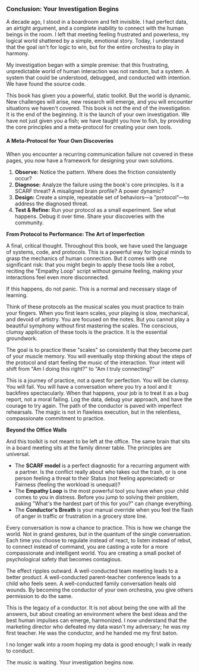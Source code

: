 ### **Conclusion: Your Investigation Begins**

A decade ago, I stood in a boardroom and felt invisible. I had perfect data, an airtight argument, and a complete inability to connect with the human beings in the room. I left that meeting feeling frustrated and powerless, my logical world shattered by a simple, emotional story. Today, I understand that the goal isn't for logic to win, but for the entire orchestra to play in harmony.

My investigation began with a simple premise: that this frustrating, unpredictable world of human interaction was not random, but a system. A system that could be understood, debugged, and conducted with intention. We have found the source code.

This book has given you a powerful, static toolkit. But the world is dynamic. New challenges will arise, new research will emerge, and you will encounter situations we haven't covered. This book is not the end of the investigation. It is the end of the beginning. It is the launch of your own investigation. We have not just given you a fish; we have taught you how to fish, by providing the core principles and a meta-protocol for creating your own tools.

#### **A Meta-Protocol for Your Own Discoveries**
When you encounter a recurring communication failure not covered in these pages, you now have a framework for designing your own solutions.
1.  **Observe:** Notice the pattern. Where does the friction consistently occur?
2.  **Diagnose:** Analyze the failure using the book's core principles. Is it a SCARF threat? A misaligned brain profile? A power dynamic?
3.  **Design:** Create a simple, repeatable set of behaviors—a "protocol"—to address the diagnosed threat.
4.  **Test & Refine:** Run your protocol as a small experiment. See what happens. Debug it over time. Share your discoveries with the community.

**From Protocol to Performance: The Art of Imperfection**

A final, critical thought. Throughout this book, we have used the language of systems, code, and protocols. This is a powerful way for logical minds to grasp the mechanics of human connection. But it comes with one significant risk: that you might begin to apply these tools like a robot, reciting the "Empathy Loop" script without genuine feeling, making your interactions feel even more disconnected.

If this happens, do not panic. This is a normal and necessary stage of learning.

Think of these protocols as the musical scales you must practice to train your fingers. When you first learn scales, your playing is slow, mechanical, and devoid of artistry. You are focused on the notes. But you cannot play a beautiful symphony without first mastering the scales. The conscious, clumsy application of these tools is the practice. It is the essential groundwork.

The goal is to practice these "scales" so consistently that they become part of your muscle memory. You will eventually stop thinking about the steps of the protocol and start feeling the music of the interaction. Your intent will shift from "Am I doing this right?" to "Am I truly connecting?"

This is a journey of practice, not a quest for perfection. You will be clumsy. You will fail. You will have a conversation where you try a tool and it backfires spectacularly. When that happens, your job is to treat it as a bug report, not a moral failing. Log the data, debug your approach, and have the courage to try again. The path of the conductor is paved with imperfect rehearsals. The magic is not in flawless execution, but in the relentless, compassionate commitment to practice.

**Beyond the Office Walls**

And this toolkit is not meant to be left at the office. The same brain that sits in a board meeting sits at the family dinner table. The principles are universal.
*   The **SCARF model** is a perfect diagnostic for a recurring argument with a partner. Is the conflict really about who takes out the trash, or is one person feeling a threat to their Status (not feeling appreciated) or Fairness (feeling the workload is unequal)?
*   The **Empathy Loop** is the most powerful tool you have when your child comes to you in distress. Before you jump to solving their problem, asking "What's the hardest part of this for you?" can change everything.
*   The **Conductor's Breath** is your manual override when you feel the flash of anger in traffic or frustration in a grocery store line.

Every conversation is now a chance to practice. This is how we change the world. Not in grand gestures, but in the quantum of the single conversation. Each time you choose to regulate instead of react, to listen instead of rebut, to connect instead of command, you are casting a vote for a more compassionate and intelligent world. You are creating a small pocket of psychological safety that becomes contagious.

The effect ripples outward. A well-conducted team meeting leads to a better product. A well-conducted parent-teacher conference leads to a child who feels seen. A well-conducted family conversation heals old wounds. By becoming the conductor of your own orchestra, you give others permission to do the same.

This is the legacy of a conductor. It is not about being the one with all the answers, but about creating an environment where the best ideas and the best human impulses can emerge, harmonized. I now understand that the marketing director who defeated my data wasn't my adversary; he was my first teacher. He was the conductor, and he handed me my first baton.

I no longer walk into a room hoping my data is good enough; I walk in ready to conduct.

The music is waiting. Your investigation begins now.

